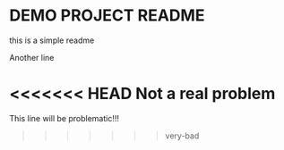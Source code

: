 # DEMO PROJECT README

this is a simple readme 


Another line

<<<<<<< HEAD
Not a real problem
=======
This line will be problematic!!!
>>>>>>> very-bad
